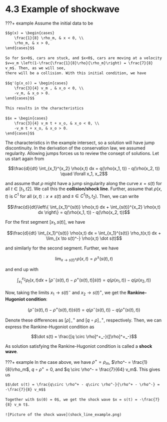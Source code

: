 # 4.3 Example of shockwave

???+ example
    Assume the initial data to be
    
    $$g(x) = \begin{cases}
        \frac{1}{8} \rho_m, & x < 0, \\
        \rho_m, & x > 0,
    \end{cases}$$
    
    So for $x>0$, cars are stuck, and $x<0$, cars are moving at a velocity
    $v=v_m \left(1-\frac{\frac{1}{8}\rho}{\rho_m}\right) = \frac{7}{8} v_m$. Then, as we will see,
    there will be a collision. With this initial condition, we have
    
    $$q'(g(x_o)) = \begin{cases}
        \frac{3}{4} v_m , & x_o < 0, \\
        -v_m, & x_o > 0.
    \end{cases}$$
    
    This results in the characteristics
    
    $$x = \begin{cases}
        \frac{3}{4} v_m t + x_o, & x_o < 0, \\
        -v_m t + x_o, & x_o > 0.
    \end{cases}$$

The characteristics in the example intersect, so a solution will have jump discontinuity. In the derivation of
the conservation law, we assumed regularity. Allowing jumps forces us to review the consept of
solutions. Let us start again from

$$\frac{d}{dt} \int_{x_1}^{x_2} \rho(x,t) dx = q(\rho(x_1, t)) - q(\rho(x_2, t)) \quad \forall x_1, x_2$$

and assume that $\rho$ might have a jump singularity along the curve $x = s(t)$ for all
$t\in[t_1, t2]$. We call this the **collision/shock line**. Further, assume that $\rho(x,t)$
is $C^1$ for all $(x, t) : x \neq s(t)$ and $s \in C^1(t_1, t_2)$. Then, we can write

$$\frac{d}{dt}\left\{ \int_{x_1}^{s(t)} \rho(x,t) dx + \int_{s(t)}^{x_2} \rho(x,t) dx \right\} = q(\rho(x_1, t)) - q(\rho(x_2, t))$$

For the first segment $[x_1, s(t)]$, we have

$$\frac{d}{dt} \int_{x_1}^{s(t)} \rho(x,t) dx = \int_{x_1}^{s(t)} \rho_t(x,t) dx +
\lim_{x \to s(t)^-} \rho(x,t) \dot s(t)$$

and similarly for the second segment. Further, we have

$$\lim_{x \to s(t)^\pm} \rho(x,t) = \rho^\pm(s(t), t)$$

and end up with

$$\int_{x_1}^{x_2} \rho_t(x,t) dx + \left[\rho^-(s(t), t) - \rho^+(s(t), t)\right] \dot s(t)
= q(\rho(x_1, t)) - q(\rho(x_2, t))$$

Now, taking the limits $x_1 \to s(t)^-$ and $x_2 \to s(t)^+$, we get the **Rankine-Hugoniot
condition**:

$$\Big(\rho^-(s(t), t) - \rho^+(s(t), t)\Big) \dot s(t) = q\Big(\rho^-(s(t), t)\Big) - q\Big(\rho^+(s(t), t)\Big)$$

Denote these differences as $[\rho]^+_-$ and $[q \circ \rho]^+_-$, respectively. Then, we
can express the Rankine-Hugoniot condition as

$$\dot s(t) = \frac{[q \circ \rho]^+_-}{[\rho]^+_-}$$

As solution satisfying the Rankine-Hugoniot condition is called a **shock wave**.

???+ example
    In the case above, we have $\rho^+ = \rho_m$, $\rho^- = \frac{1}{8}\rho_m$,
    $q \circ \rho^+ = 0$, and $q \circ \rho^- = \frac{7}{64} v_m$. This gives us
    
    $$\dot s(t) = \frac{q\circ \rho^+ - q\circ \rho^-}{\rho^+ - \rho^-} = -\frac{7}{8} v_m$$

    Together with $s(0) = 0$, we get the shock wave $x = s(t) = -\frac{7}{8} v_m t$.

    ![Picture of the shock wave](shock_line_example.png)

    